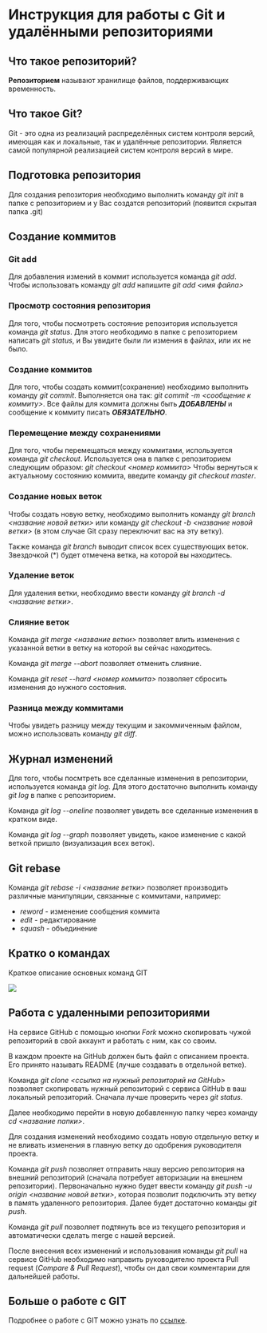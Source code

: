 # Инструкция для работы с Git и удалёнными репозиториями

## Что такое репозиторий?
**Репозиторием** называют хранилище файлов, поддерживающих временность.

## Что такое Git?
Git - это одна из реализаций распределённых систем контроля версий, имеющая как и локальные, так и удалённые репозитории. Является самой популярной реализацией систем контроля версий в мире.

## Подготовка репозитория
Для создания репозитория необходимо выполнить команду *git init*  в папке с репозиторием и у Вас создатся репозиторий (появится скрытая папка .git)

## Создание коммитов

### Git add
Для добавления измений в коммит используется команда *git add*. Чтобы использовать команду *git add* напишите *git add <имя файла>*

### Просмотр состояния репозитория
Для того, чтобы посмотреть состояние репозитория используется команда *git status*. Для этого необходимо в папке с репозиторием написать *git status*, и Вы увидите были ли измения в файлах, или их не было.

### Создание коммитов
Для того, чтобы создать коммит(сохранение) необходимо выполнить команду *git commit*. Выполняется она так: *git commit -m <сообщение к коммиту>*. Все файлы для коммита должны быть ***ДОБАВЛЕНЫ*** и сообщение к коммиту писать ***ОБЯЗАТЕЛЬНО***.

### Перемещение между сохранениями
Для того, чтобы перемещаться между коммитами, используется команда *git checkout*. Используется она в папке с репозиторием следующим образом: *git checkout <номер коммита>*
Чтобы вернуться к актуальному состоянию коммита, введите команду *git checkout master*.

### Создание новых веток
Чтобы создать новую ветку, необходимо выполнить команду *git branch <название новой ветки>* или команду *git checkout -b <название новой ветки>* (в этом случае Git сразу переключит вас на эту ветку).

Также команда *git branch* выводит список всех существующих веток. Звездочкой (*) будет отмечена ветка, на которой вы находитесь.

### Удаление веток
Для удаления ветки, необходимо ввести команду *git branch -d <название ветки>*.

### Слияние веток
Команда *git merge <название ветки>* позволяет влить изменения с указанной ветки в ветку на которой вы сейчас находитесь.

Команда *git merge --abort* позволяет отменить слияние.

Команда *git reset --hard <номер коммита>* позволяет сбросить изменения до нужного состояния.

### Разница между коммитами
Чтобы увидеть разницу между текущим и закоммиченным файлом, можно использовать команду *git diff*.

## Журнал изменений
Для того, чтобы посмтреть все сделанные изменения в репозитории, используется команда *git log*. Для этого достаточно выполнить команду *git log* в папке с репозиторием.

Команда *git log --oneline* позволяет увидеть все сделанные изменения в кратком виде.

Команда *git log --graph* позволяет увидеть, какое изменение с какой веткой пришло (визуализация всех веток).

## Git rebase
Команда *git rebase -i <название ветки>* позволяет производить различные манипуляции, связанные с коммитами, например:
* *reword* - изменение сообщения коммита
* *edit* - редактирование
* *squash* - объединение

## Кратко о командах
Краткое описание основных команд GIT 

<image src="https://gbcdn.mrgcdn.ru/uploads/asset/4985812/attachment/077afcbab0e310f3d1f67fb57fa69110.jpeg">

## Работа с удаленными репозиториями
На сервисе GitHub с помощью кнопки *Fork* можно скопировать чужой репозиторий в свой аккаунт и работать с ним, как со своим.

 В каждом проекте на GitHub должен быть файл с описанием проекта. Его принято называть README (лучше создавать в отдельной ветке).

Команда *git clone <ссылка на нужный репозиторий на GitHub>* позволяет скопировать нужный репозиторий с сервиса GitHub в ваш локальный репозиторий. Сначала лучше проверить через *git status*.

Далее необходимо перейти в новую добавленную папку через команду *cd <название папки>*.

Для создания изменений необходимо создать новую отдельную ветку и не вливать изменения в главную ветку до одобрения руководителя проекта.

Команда *git push* позволяет отправить нашу версию репозитория на внешний репозиторий (сначала потребует авторизации на внешнем репозитории). Первоначально нужно будет ввести команду *git push -u origin <название новой ветки>*, которая позволит подключить эту ветку в память удаленного репозитория. Далее будет достаточно команды *git push*.

Команда *git pull* позволяет подтянуть все из текущего репозитория и автоматически сделать merge с нашей версией.

После внесения всех изменений и использования команды *git pull* на сервисе GitHub необходимо направить руководителю проекта Pull request (*Compare & Pull Request*), чтобы он дал свои комментарии для дальнейшей работы.

## Больше о работе с GIT
Подробнее о работе с GIT можно узнать по [ссылке](https://habr.com/ru/post/541258/).
